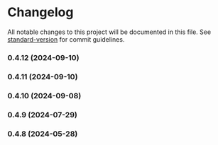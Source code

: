 # Changelog

All notable changes to this project will be documented in this file. See [standard-version](https://github.com/conventional-changelog/standard-version) for commit guidelines.

### 0.4.12 (2024-09-10)

### 0.4.11 (2024-09-10)

### 0.4.10 (2024-09-08)

### 0.4.9 (2024-07-29)

### 0.4.8 (2024-05-28)
